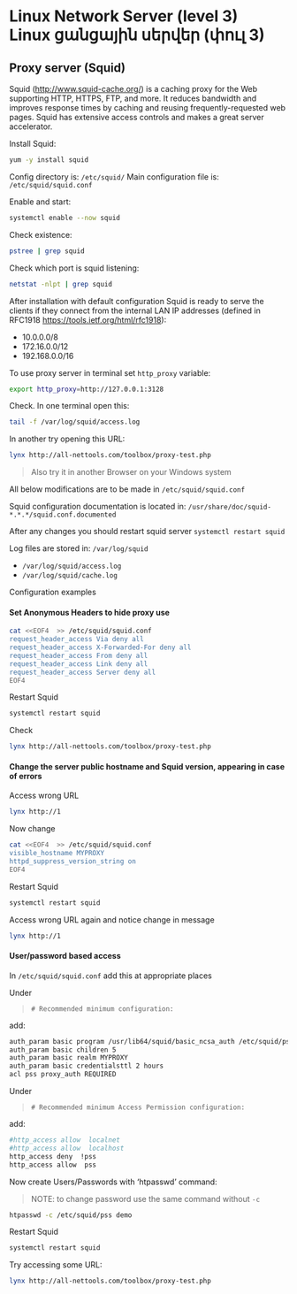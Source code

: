 # Linux Network Server (level 3) <br /> Linux ցանցային սերվեր (փուլ 3)

## Proxy server (Squid)


Squid (http://www.squid-cache.org/) is a caching proxy for the Web supporting HTTP, HTTPS, FTP, and more. It reduces bandwidth and improves response times by caching and reusing frequently-requested web pages. Squid has extensive access controls and makes a great server accelerator.

Install Squid:

```bash
yum -y install squid
```

Config directory is:   `/etc/squid/` 
Main configuration file is: `/etc/squid/squid.conf`

Enable and start:
```bash
systemctl enable --now squid 
```

Check existence:
```bash
pstree | grep squid
```

Check which port is squid listening:
```bash
netstat -nlpt | grep squid
```
After installation with default configuration Squid is ready 
to serve the clients if they connect from the internal LAN IP addresses (defined in RFC1918 https://tools.ietf.org/html/rfc1918): 
* 10.0.0.0/8 
* 172.16.0.0/12 
* 192.168.0.0/16 

To use proxy server in terminal set `http_proxy` variable:
```bash
export http_proxy=http://127.0.0.1:3128
```


Check.
In one terminal open this:  
```bash
tail -f /var/log/squid/access.log
```
In another try opening this URL:
```bash
lynx http://all-nettools.com/toolbox/proxy-test.php
```

> Also try it in another Browser on your Windows system


All below modifications are to be made in `/etc/squid/squid.conf`

Squid configuration documentation is located in: `/usr/share/doc/squid-*.*.*/squid.conf.documented`

After any changes you should restart squid server `systemctl restart squid`

Log files are stored in: `/var/log/squid`

* `/var/log/squid/access.log`
* `/var/log/squid/cache.log`
 

Configuration examples

#### Set Anonymous Headers to hide proxy use
```bash
cat <<EOF4  >> /etc/squid/squid.conf
request_header_access Via deny all
request_header_access X-Forwarded-For deny all
request_header_access From deny all
request_header_access Link deny all
request_header_access Server deny all
EOF4
```
Restart Squid
```bash
systemctl restart squid
```

Check
```bash
lynx http://all-nettools.com/toolbox/proxy-test.php
```

#### Change the server public hostname and Squid version, appearing in case of errors

Access wrong URL
```bash
lynx http://1
```

Now change 
```bash
cat <<EOF4  >> /etc/squid/squid.conf
visible_hostname MYPROXY
httpd_suppress_version_string on
EOF4
```
Restart Squid
```bash
systemctl restart squid
```

Access wrong URL again and notice change in message
```bash
lynx http://1
```


#### User/password based access

In `/etc/squid/squid.conf` add this at appropriate places

Under
> `# Recommended minimum configuration:`

add:
```bash
auth_param basic program /usr/lib64/squid/basic_ncsa_auth /etc/squid/pss
auth_param basic children 5
auth_param basic realm MYPROXY
auth_param basic credentialsttl 2 hours
acl pss proxy_auth REQUIRED
```
Under

> `# Recommended minimum Access Permission configuration:`

add:
```bash
#http_access allow  localnet
#http_access allow  localhost
http_access deny  !pss
http_access allow  pss
```

Now create Users/Passwords with ‘htpasswd’ command:
> NOTE: to change password use the same command without `-c`
```bash
htpasswd -c /etc/squid/pss demo
```

Restart Squid
```bash
systemctl restart squid
```

Try accessing some URL:
```bash
lynx http://all-nettools.com/toolbox/proxy-test.php
```